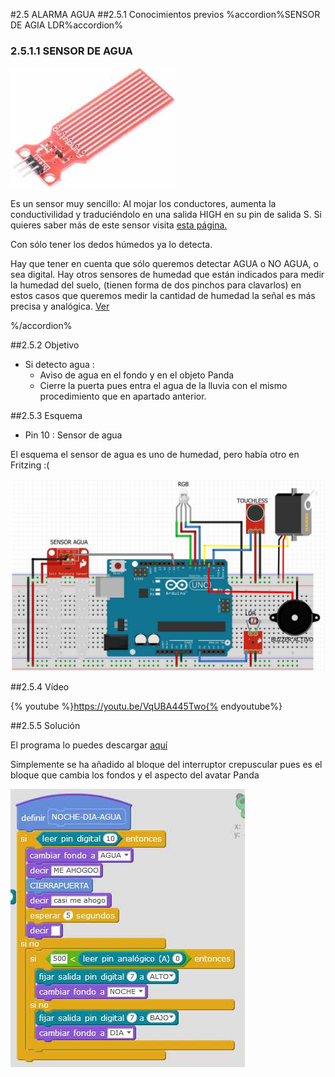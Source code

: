 #2.5 ALARMA AGUA
##2.5.1 Conocimientos previos
%accordion%SENSOR DE AGIA LDR%accordion%
### 2.5.1.1 SENSOR DE AGUA
![](/assets/AGUA.jpg)

Es un sensor muy sencillo: Al mojar los conductores, aumenta la conductivilidad y traduciéndolo en una salida HIGH en su pin de salida S. Si quieres saber más de este sensor visita [esta página.](https://aprendiendoarduino.wordpress.com/2018/10/17/sensor-deteccion-de-agua-para-arduino/)

Con sólo tener los dedos húmedos ya lo detecta.

Hay que tener en cuenta que sólo queremos detectar AGUA o NO AGUA, o sea digital. Hay otros sensores de humedad que están indicados para medir la humedad del suelo, (tienen forma de dos pinchos para clavarlos) en estos casos que queremos medir la cantidad de humedad la señal es más precisa y analógica. [Ver](https://www.luisllamas.es/arduino-humedad-suelo-fc-28/) 

%/accordion%

##2.5.2 Objetivo

* Si detecto agua :
    * Aviso de agua en el fondo y en el objeto Panda
    * Cierre la puerta pues entra el agua de la lluvia con el mismo procedimiento que en apartado anterior.

##2.5.3 Esquema

* Pin 10 : Sensor de agua

El esquema el sensor de agua es uno de humedad, pero había otro en Fritzing :(

![](/assets/agua-esq.jpg)


##2.5.4 Vídeo

{% youtube %}https://youtu.be/VqUBA445Two{% endyoutube%}


##2.5.5 Solución

El programa lo puedes descargar [aquí](https://drive.google.com/open?id=1bV5VehaV7vf1eMwBAjru-LZ0Wh9E75Wq)

Simplemente se ha añadido al bloque del interruptor crepuscular pues es el bloque que cambia los fondos y el aspecto del avatar Panda

![](/assets/aguacodigo.jpg)




